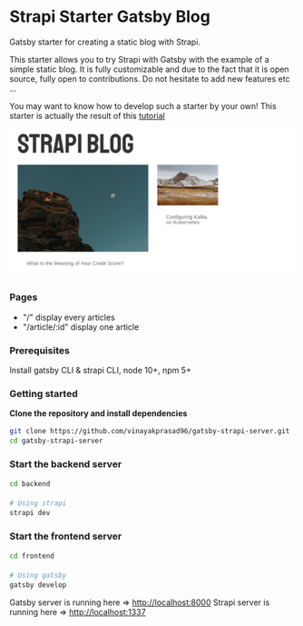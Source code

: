 # Strapi Starter Gatsby Blog

Gatsby starter for creating a static blog with Strapi.

This starter allows you to try Strapi with Gatsby with the example of a simple static blog. It is fully customizable and due to the fact that it is open source, fully open to contributions. Do not hesitate to add new features etc ...

You may want to know how to develop such a starter by your own! This starter is actually the result of this [tutorial](https://strapi.io/blog/build-a-static-blog-with-gatsby-and-strapi)

![screenshot image](/screenshot.png)

### Pages

- "/" display every articles
- "/article/:id" display one article

### Prerequisites
Install gatsby CLI & strapi CLI, node 10+, npm 5+

### Getting started

**Clone the repository and install dependencies**

```bash
git clone https://github.com/vinayakprasad96/gatsby-strapi-server.git
cd gatsby-strapi-server
```

### Start the backend server

```bash
cd backend

# Using strapi
strapi dev
```

### Start the frontend server

```bash
cd frontend

# Using gatsby
gatsby develop

```

Gatsby server is running here => [http://localhost:8000](http://localhost:8000)
Strapi server is running here => [http://localhost:1337](http://localhost:1337)